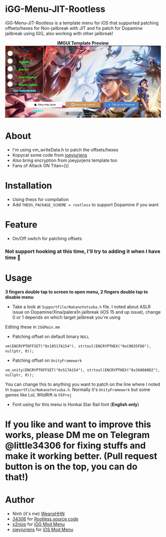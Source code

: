 # iGG-Menu-JIT-Rootless
iGG-Menu-JIT-Rootless is a template menu for iOS that supported patching offsets/hexes for Non-jailbreak with JIT and fix patch for Dopamine jailbreak using IGG, also working with other jailbreak!

<div style="text-align: center;">
<b>IMGUI Template Preview</b><br>

<img src="https://raw.githubusercontent.com/WeansHHN/iGG-Menu-JIT-Rootless/main/Preview.PNG">
</div>


# About
- I'm using vm_writeData.h to patch the offsets/hexes
- Kopycat some code from [joeyjurjens](https://github.com/joeyjurjens/iOS-Mod-Menu-Template-for-Theos)
- Also bring encryption from joeyjurjens template too
- Fans of Attack ON Titan=))) 

# Installation
- Using theos for compilation
- Add ```THEOS_PACKAGE_SCHEME = rootless``` to support Dopamine if you want 

# Feature
- On/Off switch for patching offsets
### Not support hooking at this time, I'll try to adding it when I have time 🫣

# Usage
**3 fingers double tap to screen to open menu, 2 fingers double tap to disable menu**
- Take a look at `SupportFile/NakanoYotsuba.h` file. I noted about ASLR issue on Dopamine/Xina/palera1n jailbreak (iOS 15 and up issue), change 0 or 1 depends on which target jailbreak you're using

Editing these in `IGGMain.mm`

- Patching offset on default binary `NULL`
```obj-c
vm(ENCRYPTOFFSET("0x10517A154"), strtoul(ENCRYPTHEX("0xC0035FD6"), nullptr, 0));
```

- Patching offset on `UnityFramework`
```obj-c
vm_unity(ENCRYPTOFFSET("0x517A154"), strtoul(ENCRYPTHEX("0x360080D2"), nullptr, 0));
```
You can change this to anything you want to patch on the line where I noted in `SupportFile/NakanoYotsuba.h`. Normally it's `UnityFramework` but some games like LoL WildRift is `FEProj`

- Font using for this menu is Honkai Star Rail font (**English only**)

# If you like and want to ỉmprove this works, please DM me on Telegram @little34306 for fixing stuffs and make it working better. (Pull request button is on the top, you can do that!)

# Author
- Ninh (it's me) [WeansHHN](https://github.com/weanshhn)
- [34306](https://github.com/34306) for [Rootless source code](https://github.com/34306/HuyJIT-ModMenu)
- [x2nios](https://github.com/x2niosvn) for [iGG Mod Menu](https://github.com/x2niosvn/)
- [joeyjurjens](https://github.com/joeyjurjens) for [iOS Mod Menu](https://github.com/joeyjurjens/iOS-Mod-Menu-Template-for-Theos)
